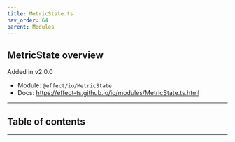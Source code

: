 ```yaml
---
title: MetricState.ts
nav_order: 64
parent: Modules
---
```


## MetricState overview

Added in v2.0.0

- Module: `@effect/io/MetricState`
- Docs: https://effect-ts.github.io/io/modules/MetricState.ts.html

---

<h2 class="text-delta">Table of contents</h2>

---
